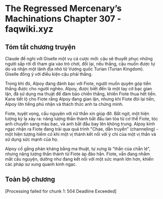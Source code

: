 # The Regressed Mercenary’s Machinations Chapter 307 - faqwiki.xyz

## Tóm tắt chương truyện

Claude đề nghị với Giselle một vụ cá cược mới: cậu sẽ thuyết phục những người sắp rời đi tham gia vào trò chơi, đổi lại, nếu thắng, cậu muốn được tự do và nhận một lãnh địa nhỏ từ Vương quốc Turian (Turian Kingdom). Giselle đồng ý với điều kiện cậu phải thắng.

Trong khi đó, Alpoy đang đánh bạc với Fiote, người muốn quyên góp tiền thắng được cho người nghèo. Alpoy, được biết đến là một tay cờ bạc gian lận, đã sử dụng ma thuật để đảm bảo chiến thắng, khiến Fiote thua hết tiền. Kane tiết lộ cho Fiote rằng Alpoy đang gian lận, nhưng khi Fiote đòi lại tiền, Alpoy lớn tiếng phủ nhận và thách thức anh ta chứng minh.

Fiote, tuyệt vọng, cầu nguyện với nữ thần xin giúp đỡ. Bất ngờ, một hiện tượng kỳ lạ xảy ra: năng lượng thần thánh bắt đầu lan tỏa từ cơ thể Fiote, tóc anh chuyển sang màu bạc, và anh bắt đầu bay lên không trung. Alpoy kinh ngạc nhận ra Fiote đang trải qua quá trình "Chae, dẫn truyền" (channeling) - một hiện tượng hiếm có khi một vị thánh kết nối với ý chí của một vị thần và sử dụng sức mạnh của họ.

Alpoy cố gắng phản kháng bằng ma thuật, tự xưng là "thần của chẵn lẻ", nhưng năng lượng thần thánh từ Fiote áp đảo hắn. Fiote, vẫn đang nhắm mắt cầu nguyện, dường như đang kết nối với một sức mạnh lớn hơn, khiến các pháp sư xung quanh kinh ngạc.

## Toàn bộ chương

[Processing failed for chunk 1: 504 Deadline Exceeded]